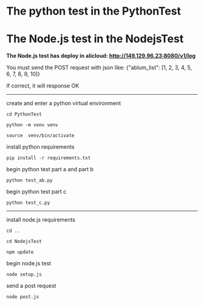 # The python test in the PythonTest

# The Node.js test in the NodejsTest

**The Node.js test has deploy in alicloud: http://149.129.96.23:8080/v1/log**

You must send the POST request with json like:  {"ablum_list": [1, 2, 3, 4, 5, 6, 7, 8, 9, 10]}

If correct, it will response OK

*****************************************************************************

create and enter a  python virtual environment

    cd PythonTest

    python -m venv venv

    source  venv/bin/activate

install python requirements

    pip install -r requirements.txt

begin python test part a and part b

    python test_ab.py

begin python test part c

    python test_c.py

******************************************************************************

install node.js requirements

    cd ..

    cd NodejsTest

    npm update

begin node.js test

    node setup.js

send a post request

    node post.js